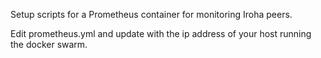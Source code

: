 Setup scripts for a Prometheus container for monitoring Iroha peers.

Edit prometheus.yml and update with the ip address of your host running the docker swarm.
